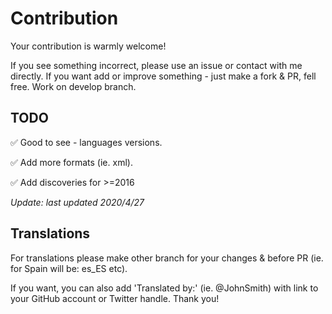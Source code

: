 # Contribution

Your contribution is warmly welcome!

If you see something incorrect, please use an issue or contact with me directly.
If you want add or improve something - just make a fork & PR, fell free. Work on develop branch.

## TODO

✅ Good to see - languages versions.

✅ Add more formats (ie. xml).

✅ Add discoveries for >=2016

_Update: last updated 2020/4/27_

## Translations

For translations please make other branch for your changes & before PR (ie. for Spain will be: es_ES etc).

If you want, you can also add 'Translated by:' (ie. @JohnSmith) with link to your GitHub account or Twitter handle. Thank you!
